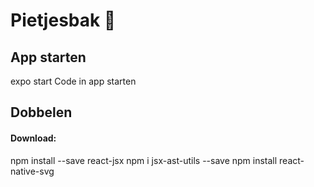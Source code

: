 # Pietjesbak 🎲

## App starten

expo start
Code in app starten

## Dobbelen

#### Download:
npm install --save react-jsx
npm i jsx-ast-utils --save
npm install react-native-svg
